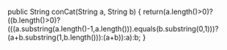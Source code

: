 public String conCat(String a, String b) {
  return(a.length()>0)?
  ((b.length()>0)?
  (((a.substring(a.length()-1,a.length())).equals(b.substring(0,1)))?
  (a+b.substring(1,b.length())):(a+b)):a):b;
}
